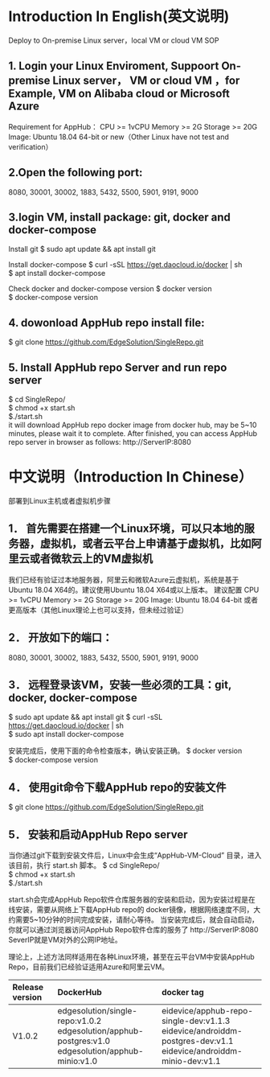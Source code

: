 # Introduction In English(英文说明)
Deploy to On-premise Linux server，local VM or cloud VM SOP
## 1. Login your Linux Enviroment, Suppoort On-premise Linux server， VM or cloud VM ，for Example, VM on Alibaba cloud or Microsoft Azure
Requirement for AppHub：
CPU >= 1vCPU
Memory >= 2G
Storage >= 20G
Image: Ubuntu 18.04 64-bit or new（Other Linux have not test and verification）

## 2.Open the following port: 
 8080, 30001, 30002, 1883, 5432, 5500, 5901, 9191, 9000 

## 3.login VM, install package: git, docker and docker-compose
Install git 
$ sudo apt update && apt install git 

Install docker-compose
$ curl  -sSL  https://get.daocloud.io/docker | sh                 
$ apt  install  docker-compose                               

Check docker and docker-compose version
$ docker version  			
$ docker-compose  version  	

## 4. dowonload AppHub repo install file:
$ git clone https://github.com/EdgeSolution/SingleRepo.git

## 5. Install AppHub repo Server and run repo server
$ cd SingleRepo/              
$ chmod +x  start.sh                 
$./start.sh   
it will download AppHub repo docker image from docker hub, may be 5~10 minutes, please wait it to complete. 
After finished, you can access AppHub repo server in browser as follows:
http://ServerIP:8080

# 中文说明（Introduction In Chinese）

部署到Linux主机或者虚拟机步骤
## 1．	首先需要在搭建一个Linux环境，可以只本地的服务器，虚拟机，或者云平台上申请基于虚拟机，比如阿里云或者微软云上的VM虚拟机
我们已经有验证过本地服务器，阿里云和微软Azure云虚拟机，系统是基于Ubuntu 18.04 X64的。建议使用Ubuntu 18.04 X64或以上版本。
建议配置
CPU >= 1vCPU
Memory >= 2G
Storage >= 20G
Image: Ubuntu 18.04 64-bit 或者更高版本（其他Linux理论上也可以支持，但未经过验证）

## 2．	开放如下的端口：
8080, 30001, 30002, 1883, 5432, 5500, 5901, 9191, 9000

## 3．	远程登录该VM，安装一些必须的工具：git, docker, docker-compose
$ sudo apt update && apt install git 
$ curl  -sSL  https://get.daocloud.io/docker | sh                 
$ sudo apt  install  docker-compose   

安装完成后，使用下面的命令检查版本，确认安装正确。
$ docker version                     
$ docker-compose  version  

## 4．	使用git命令下载AppHub repo的安装文件
$ git clone https://github.com/EdgeSolution/SingleRepo.git

## 5．	安装和启动AppHub Repo server
当你通过git下载到安装文件后，Linux中会生成“AppHub-VM-Cloud” 目录，进入该目前，执行 start.sh 脚本。
$ cd SingleRepo/              
$ chmod +x  start.sh                 
$./start.sh   

start.sh会完成AppHub Repo软件仓库服务器的安装和启动，因为安装过程是在线安装，需要从网络上下载AppHub repo的 docker镜像，根据网络速度不同，大约需要5~10分钟的时间完成安装，请耐心等待。
当安装完成后，就会自动启动，你就可以通过浏览器访问AppHub Repo软件仓库的服务了
http://ServerIP:8080
SeverIP就是VM对外的公网IP地址。

理论上，上述方法同样适用在各种Linux环境，甚至在云平台VM中安装AppHub Repo，目前我们已经验证适用Azure和阿里云VM。

| Release version  | DockerHub |    docker tag    |
| :------------------- | :-------------- | :----------|
|     V1.0.2         | edgesolution/single-repo:v1.0.2<br />edgesolution/apphub-postgres:v1.0<br />edgesolution/apphub-minio:v1.0 | eidevice/apphub-repo-single-dev:v1.1.3 <br />eidevice/androiddm-postgres-dev:v1.1<br />eidevice/androiddm-minio-dev:v1.1<br /> |
